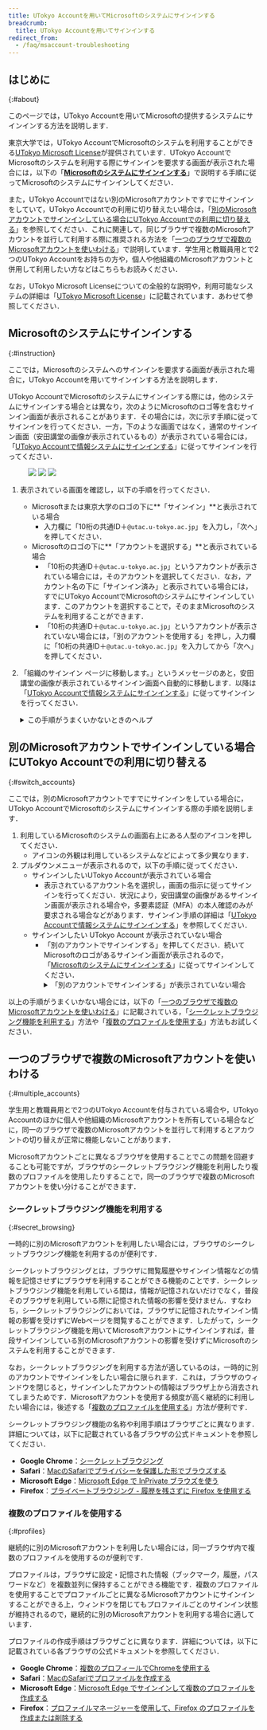 ```yaml
---
title: UTokyo Accountを用いてMicrosoftのシステムにサインインする
breadcrumb:
  title: UTokyo Accountを用いてサインインする
redirect_from:
  - /faq/msaccount-troubleshooting
---
```


## はじめに
{:#about}

このページでは，UTokyo Accountを用いてMicrosoftの提供するシステムにサインインする方法を説明します．

東京大学では，UTokyo AccountでMicrosoftのシステムを利用することができる[UTokyo Microsoft License](./)が提供されています．UTokyo AccountでMicrosoftのシステムを利用する際にサインインを要求する画面が表示された場合には，以下の「**[Microsoftのシステムにサインインする](#instruction)**」で説明する手順に従ってMicrosoftのシステムにサインインしてください．

また，UTokyo Accountではない別のMicrosoftアカウントですでにサインインをしていて，UTokyo Accountでの利用に切り替えたい場合は，「[別のMicrosoftアカウントでサインインしている場合にUTokyo Accountでの利用に切り替える](#switch_accounts)」を参照してください．これに関連して，同じブラウザで複数のMicrosoftアカウントを並行して利用する際に推奨される方法を「[一つのブラウザで複数のMicrosoftアカウントを使いわける](#multiple_accounts)」で説明しています．学生用と教職員用とで2つのUTokyo Accountをお持ちの方や，個人や他組織のMicrosoftアカウントと併用して利用したい方などはこちらもお読みください．

なお，UTokyo Microsoft Licenseについての全般的な説明や，利用可能なシステムの詳細は「[UTokyo Microsoft License](./)」に記載されています．あわせて参照してください．

## Microsoftのシステムにサインインする
{:#instruction}

ここでは，Microsoftのシステムへのサインインを要求する画面が表示された場合に，UTokyo Accountを用いてサインインする方法を説明します．

UTokyo AccountでMicrosoftのシステムにサインインする際には，他のシステムにサインインする場合とは異なり，次のようにMicrosoftのロゴ等を含むサインイン画面が表示されることがあります．その場合には，次に示す手順に従ってサインインを行ってください．一方，下のような画面ではなく，通常のサインイン画面（安田講堂の画像が表示されているもの）が表示されている場合には，「[UTokyo Accountで情報システムにサインインする](/utokyo_account/#signin)」に従ってサインインを行ってください．

<figure class="gallery">
<img src="img/microsoft-signin-instruction-1.png" class="medium center border">
<img src="img/microsoft-signin-instruction-3.png" class="medium center border">
<img src="img/microsoft-signin-instruction-2.png" class="medium center border">
</figure>

1. 表示されている画面を確認し，以下の手順を行ってください．
    - Microsoftまたは東京大学のロゴの下に**「サインイン」**と表示されている場合
        - 入力欄に「10桁の共通ID＋`@utac.u-tokyo.ac.jp`」を入力し，「次へ」を押してください．
    - Microsoftのロゴの下に**「アカウントを選択する」**と表示されている場合
        - 「10桁の共通ID＋`@utac.u-tokyo.ac.jp`」というアカウントが表示されている場合には，そのアカウントを選択してください．なお，アカウント名の下に「サインイン済み」と表示されている場合には，すでにUTokyo AccountでMicrosoftのシステムにサインインしています．このアカウントを選択することで，そのままMicrosoftのシステムを利用することができます．
        - 「10桁の共通ID＋`@utac.u-tokyo.ac.jp`」というアカウントが表示されていない場合には，「別のアカウントを使用する」を押し，入力欄に「10桁の共通ID＋`@utac.u-tokyo.ac.jp`」を入力してから「次へ」を押してください．
1. 「組織のサインイン ページに移動します。」というメッセージのあと，安田講堂の画像が表示されているサインイン画面へ自動的に移動します．以降は「[UTokyo Accountで情報システムにサインインする](/utokyo_account/#signin)」に従ってサインインを行ってください．
    <details>
    <summary>この手順がうまくいかないときのヘルプ</summary>

    - 「**有効な電子メール アドレス、電話番号、Skype 名を入力します。**」または「**そのユーザー名のアカウントが見つかりませんでした。別のユーザー名を入力するか、新しい Microsoft アカウントを取得してください。**」と表示された場合
        - 入力内容が間違っています．「10桁の共通ID＋`@utac.u-tokyo.ac.jp`」を正しく入力したかどうか確認してください．
    - 「**Microsoft アカウントが存在しません。別のアカウントを入力するか、新しいアカウントを作成してください。**」と表示された場合
        - このサインイン画面からは，UTokyo Accountでのサインインを行うことができません．UTokyo Accountでのサインインが可能なシステムであるにもかかわらずこの画面が表示されている場合は，[サポート窓口](/support/)に相談してください．
    </details>

## 別のMicrosoftアカウントでサインインしている場合にUTokyo Accountでの利用に切り替える
{:#switch_accounts}

ここでは，別のMicrosoftアカウントですでにサインインをしている場合に，UTokyo AccountでMicrosoftのシステムにサインインする際の手順を説明します．

1. 利用しているMicrosoftのシステムの画面右上にある人型のアイコンを押してください．
    - アイコンの外観は利用しているシステムなどによって多少異なります．
1. プルダウンメニューが表示されるので，以下の手順に従ってください．
    - サインインしたいUTokyo Accountが表示されている場合
        - 表示されているアカウント名を選択し，画面の指示に従ってサインインを行ってください．状況により，安田講堂の画像があるサインイン画面が表示される場合や，多要素認証（MFA）の本人確認のみが要求される場合などがあります．サインイン手順の詳細は「[UTokyo Accountで情報システムにサインインする](/utokyo_account/#signin)」を参照してください．
    - サインインしたい UTokyo Account が表示されていない場合
        - 「別のアカウントでサインインする」を押してください．続いてMicrosoftのロゴがあるサインイン画面が表示されるので，「[Microsoftのシステムにサインインする](#instruction)」に従ってサインインしてください．
            <details>
                <summary>「別のアカウントでサインインする」が表示されていない場合</summary>
                「サインアウト」を押して現在サインインしているMicrosoftアカウントからサインアウトしたのち，UTokyo Accountで再びサインインしなおしてください．
            </details>

以上の手順がうまくいかない場合には，以下の「[一つのブラウザで複数のMicrosoftアカウントを使いわける](#multiple_accounts)」に記載されている，「[シークレットブラウジング機能を利用する](#secret_browsing)」方法や「[複数のプロファイルを使用する](#profiles)」方法もお試しください．

## 一つのブラウザで複数のMicrosoftアカウントを使いわける
{:#multiple_accounts}

学生用と教職員用とで2つのUTokyo Accountを付与されている場合や，UTokyo Accountのほかに個人や他組織のMicrosoftアカウントを所有している場合などに，同一のブラウザで複数のMicrosoftアカウントを並行して利用するとアカウントの切り替えが正常に機能しないことがあります．

Microsoftアカウントごとに異なるブラウザを使用することでこの問題を回避することも可能ですが，ブラウザのシークレットブラウジング機能を利用したり複数のプロファイルを使用したりすることで，同一のブラウザで複数のMicrosoftアカウントを使い分けることができます．

### シークレットブラウジング機能を利用する
{:#secret_browsing}

一時的に別のMicrosoftアカウントを利用したい場合には，ブラウザのシークレットブラウジング機能を利用するのが便利です．

シークレットブラウジングとは，ブラウザに閲覧履歴やサインイン情報などの情報を記憶させずにブラウザを利用することができる機能のことです．シークレットブラウジング機能を利用している間は，情報が記憶されないだけでなく，普段そのブラウザを利用している際に記憶された情報の影響を受けません．すなわち，シークレットブラウジングにおいては，ブラウザに記憶されたサインイン情報の影響を受けずにWebページを閲覧することができます．したがって，シークレットブラウジング機能を用いてMicrosoftアカウントにサインインすれば，普段サインインしている別のMicrosoftアカウントの影響を受けずにMicrosoftのシステムを利用することができます．

なお，シークレットブラウジングを利用する方法が適しているのは，一時的に別のアカウントでサインインをしたい場合に限られます．これは，ブラウザのウィンドウを閉じると，サインインしたアカウントの情報はブラウザ上から消去されてしまうためです．Microsoftアカウントを使用する頻度が高く継続的に利用したい場合には，後述する「[複数のプロファイルを使用する](#profiles)」方法が便利です．

シークレットブラウジング機能の名称や利用手順はブラウザごとに異なります．詳細については，以下に記載されている各ブラウザの公式ドキュメントを参照してください．

- **Google Chrome**：[シークレットブラウジング](https://support.google.com/chrome/answer/95464?hl=ja)
- **Safari**：[MacのSafariでプライバシーを保護した形でブラウズする](https://support.apple.com/ja-jp/guide/safari/ibrw1069/mac)
- **Microsoft Edge**：[Microsoft Edge で InPrivate ブラウズを使う
](https://support.microsoft.com/ja-jp/microsoft-edge/microsoft-edge-%E3%81%A7-inprivate-%E3%83%96%E3%83%A9%E3%82%A6%E3%82%BA%E3%82%92%E4%BD%BF%E3%81%86-cd2c9a48-0bc4-b98e-5e46-ac40c84e27e2)
- **Firefox**：[プライベートブラウジング - 履歴を残さずに Firefox を使用する
](https://support.mozilla.org/ja/kb/private-browsing-use-firefox-without-history)

### 複数のプロファイルを使用する
{:#profiles}

継続的に別のMicrosoftアカウントを利用したい場合には，同一ブラウザ内で複数のプロファイルを使用するのが便利です．

プロファイルは，ブラウザに設定・記憶された情報（ブックマーク，履歴，パスワードなど）を複数並列に保持することができる機能です．複数のプロファイルを使用することでプロファイルごとに異なるMicrosoftアカウントにサインインすることができる上，ウィンドウを閉じてもプロファイルごとのサインイン状態が維持されるので，継続的に別のMicrosoftアカウントを利用する場合に適しています．

プロファイルの作成手順はブラウザごとに異なります．詳細については，以下に記載されている各ブラウザの公式ドキュメントを参照してください．

- **Google Chrome**：[複数のプロフィールでChromeを使用する](https://support.google.com/chrome/answer/2364824?hl=ja)
- **Safari**：[MacのSafariでプロファイルを作成する](https://support.apple.com/ja-jp/guide/safari/ibrwf3a9e7d6/mac)
- **Microsoft Edge**：[Microsoft Edge でサインインして複数のプロファイルを作成する](https://support.microsoft.com/ja-jp/topic/df94e622-2061-49ae-ad1d-6f0e43ce6435)
- **Firefox**：[プロファイルマネージャーを使用して、Firefox のプロファイルを作成または削除する](https://support.mozilla.org/ja/kb/profile-manager-create-and-remove-firefox-profiles)
